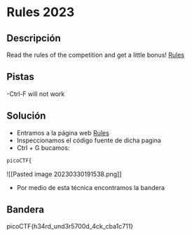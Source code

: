# Rules 2023

## Descripción
Read the rules of the competition and get a little bonus! [Rules](https://picoctf.org/competitions/2023-spring-rules.html)

## Pistas
-Ctrl-F will not work

## Solución

- Entramos a la página web [Rules](https://picoctf.org/competitions/2023-spring-rules.html)
- Inspeccionamos el código fuente de dicha pagina 
- Ctrl + G bucamos:
``` bash
picoCTF{
```

![[Pasted image 20230330191538.png]]
- Por medio de esta técnica encontramos la bandera 

## Bandera
picoCTF{h34rd_und3r5700d_4ck_cba1c711}